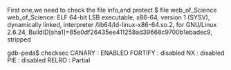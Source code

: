 First one,we need to check the file info,and protect
$ file web_of_Science
web_of_Science: ELF 64-bit LSB executable, x86-64, version 1 (SYSV), dynamically linked, interpreter /lib64/ld-linux-x86-64.so.2, for GNU/Linux 2.6.24, BuildID[sha1]=85e0df26435ee411258ad39668c9700b1ebadec9, stripped

gdb-peda$ checksec 
CANARY    : ENABLED
FORTIFY   : disabled
NX        : disabled
PIE       : disabled
RELRO     : Partial
